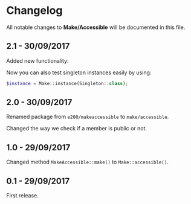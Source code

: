 # Changelog

All notable changes to **Make/Accessible** will be documented in this file.

## 2.1 - 30/09/2017

Added new functionality:

Now you can also test singleton instances easily by using:
```php
$instance = Make::instance(Singleton::class);
```

## 2.0 - 30/09/2017

Renamed package from `e200/makeaccessible` to `make/accessible`.

Changed the way we check if a member is public or not.

## 1.0 - 29/09/2017

Changed method `MakeAccessible::make()` to `Make::accessible()`.

## 0.1 - 29/09/2017

First release.
